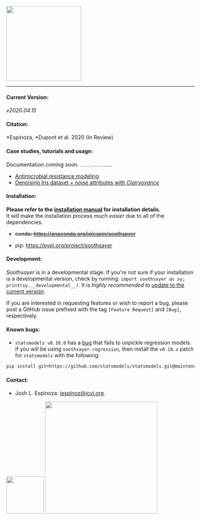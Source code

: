 
<img src="logo.png" width=200>

_________________________________

#### Current Version:
*v2020.04.15*

#### Citation:
*Espinoza, *Dupont et al. 2020 (In Review)

#### Case studies, tutorials and usage:
Documentation coming soon. .. ... ..... ........

* [Antimicrobial resistance modeling](https://github.com/jolespin/antimicrobial_resistance_modeling/blob/master/Espinoza-Dupont_et_al_2019/Notebooks/markdown_version/Espinoza-Dupont_et_al_2019.md)
* [Denoising Iris dataset + noise attributes with *Clairvoyance*](tutorials/Notebooks/markdown_versions/Denoising_Iris-plus-Noise_with_Clairvoyance/Denoising_Iris-plus-Noise_with_Clairvoyance.md)

#### Installation:
**Please refer to the [installation manual](install/README.md) for installation details.**  
It will make the installation process *much easier* due to all of the dependencies. 

* <s>conda: https://anaconda.org/jolespin/soothsayer</s>

* pip: https://pypi.org/project/soothsayer


#### Development:
*Soothsayer* is in a developmental stage.  If you're not sure if your installation is a developmental version, check by running: `import soothsayer as sy; print(sy.__developmental__)`.  It is *highly recommended* to [update to the current version](https://github.com/jolespin/soothsayer/tree/master/install#update-to-the-current-release-recommended). 

If you are interested in requesting features or wish to report a bug, please post a GitHub issue prefixed with the tag `[Feature Request]` and `[Bug]`, respectively.

#### Known bugs:
* `statsmodels v0.10.0` has a [bug](https://github.com/statsmodels/statsmodels/issues/5899) that fails to unpickle regression models.  If you will be using `soothsayer.regression`, then install the `v0.10.x` patch for `statsmodels` with the following:

```bash
pip install git+https://github.com/statsmodels/statsmodels.git@maintenance/0.10.x
```


#### Contact:
* Josh L. Espinoza: [jespinoz@jcvi.org](jespinoz@jcvi.org).

<img src ="https://allpistuff.com/wp-content/uploads/2018/07/twitter.c0030826.jpg" width=100>
<img src="https://binstar-static-prod.s3.amazonaws.com/latest/img/AnacondaCloud_logo_green.png" width=300>
